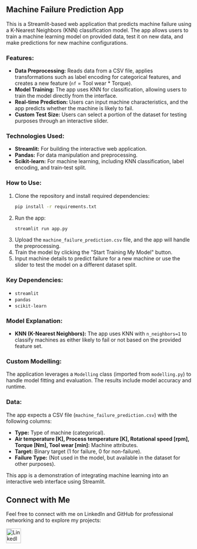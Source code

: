 ## Machine Failure Prediction App

This is a Streamlit-based web application that predicts machine failure using a K-Nearest Neighbors (KNN) classification model. The app allows users to train a machine learning model on provided data, test it on new data, and make predictions for new machine configurations.

### Features:
- **Data Preprocessing:** Reads data from a CSV file, applies transformations such as label encoding for categorical features, and creates a new feature (`nf` = Tool wear * Torque).
- **Model Training:** The app uses KNN for classification, allowing users to train the model directly from the interface.
- **Real-time Prediction:** Users can input machine characteristics, and the app predicts whether the machine is likely to fail.
- **Custom Test Size:** Users can select a portion of the dataset for testing purposes through an interactive slider.

### Technologies Used:
- **Streamlit:** For building the interactive web application.
- **Pandas:** For data manipulation and preprocessing.
- **Scikit-learn:** For machine learning, including KNN classification, label encoding, and train-test split.

### How to Use:
1. Clone the repository and install required dependencies:
   ```bash
   pip install -r requirements.txt
   ```
2. Run the app:
   ```bash
   streamlit run app.py
   ```
3. Upload the `machine_failure_prediction.csv` file, and the app will handle the preprocessing.
4. Train the model by clicking the "Start Training My Model" button.
5. Input machine details to predict failure for a new machine or use the slider to test the model on a different dataset split.

### Key Dependencies:
- `streamlit`
- `pandas`
- `scikit-learn`

### Model Explanation:
- **KNN (K-Nearest Neighbors):** The app uses KNN with `n_neighbors=1` to classify machines as either likely to fail or not based on the provided feature set.
  
### Custom Modelling:
The application leverages a `Modelling` class (imported from `modelling.py`) to handle model fitting and evaluation. The results include model accuracy and runtime.

### Data:
The app expects a CSV file (`machine_failure_prediction.csv`) with the following columns:
- **Type:** Type of machine (categorical).
- **Air temperature [K], Process temperature [K], Rotational speed [rpm], Torque [Nm], Tool wear [min]:** Machine attributes.
- **Target:** Binary target (1 for failure, 0 for non-failure).
- **Failure Type:** (Not used in the model, but available in the dataset for other purposes).

This app is a demonstration of integrating machine learning into an interactive web interface using Streamlit.

## Connect with Me

Feel free to connect with me on LinkedIn and GitHub for professional networking and to explore my projects:

<p align="left">
  <a href="https://www.linkedin.com/in/fariz-farooqui-97b48026b/" target="_blank">
    <img align="center" src="https://img.icons8.com/fluent/96/000000/linkedin.png" alt="LinkedIn - Fariz Farooqui" height="40" width="40" />
</p>
